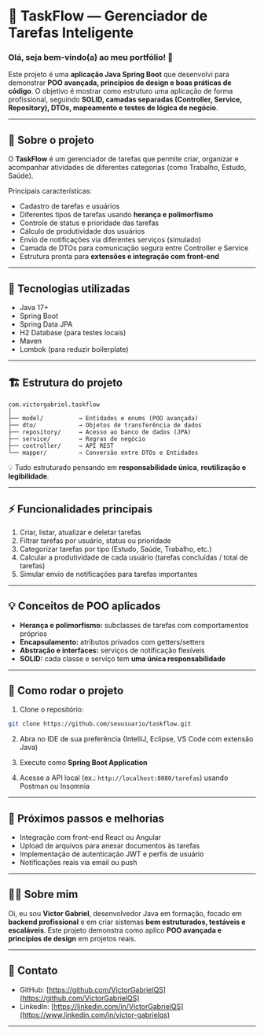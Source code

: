 # 📝 TaskFlow — Gerenciador de Tarefas Inteligente

### Olá, seja bem-vindo(a) ao meu portfólio! 👋

Este projeto é uma **aplicação Java Spring Boot** que desenvolvi para demonstrar **POO avançada, princípios de design e boas práticas de código**.
O objetivo é mostrar como estruturo uma aplicação de forma profissional, seguindo **SOLID, camadas separadas (Controller, Service, Repository), DTOs, mapeamento e testes de lógica de negócio**.

---

## 🔹 Sobre o projeto

O **TaskFlow** é um gerenciador de tarefas que permite criar, organizar e acompanhar atividades de diferentes categorias (como Trabalho, Estudo, Saúde).

Principais características:

* Cadastro de tarefas e usuários
* Diferentes tipos de tarefas usando **herança e polimorfismo**
* Controle de status e prioridade das tarefas
* Cálculo de produtividade dos usuários
* Envio de notificações via diferentes serviços (simulado)
* Camada de DTOs para comunicação segura entre Controller e Service
* Estrutura pronta para **extensões e integração com front-end**

---

## 🧩 Tecnologias utilizadas

* Java 17+
* Spring Boot
* Spring Data JPA
* H2 Database (para testes locais)
* Maven
* Lombok (para reduzir boilerplate)

---

## 🏗 Estrutura do projeto

```
com.victorgabriel.taskflow
│
├── model/          → Entidades e enums (POO avançada)
├── dto/            → Objetos de transferência de dados
├── repository/     → Acesso ao banco de dados (JPA)
├── service/        → Regras de negócio
├── controller/     → API REST
└── mapper/         → Conversão entre DTOs e Entidades
```

💡 Tudo estruturado pensando em **responsabilidade única**, **reutilização e legibilidade**.

---

## ⚡ Funcionalidades principais

1. Criar, listar, atualizar e deletar tarefas
2. Filtrar tarefas por usuário, status ou prioridade
3. Categorizar tarefas por tipo (Estudo, Saúde, Trabalho, etc.)
4. Calcular a produtividade de cada usuário (tarefas concluídas / total de tarefas)
5. Simular envio de notificações para tarefas importantes

---

## 💡 Conceitos de POO aplicados

* **Herança e polimorfismo:** subclasses de tarefas com comportamentos próprios
* **Encapsulamento:** atributos privados com getters/setters
* **Abstração e interfaces:** serviços de notificação flexíveis
* **SOLID:** cada classe e serviço tem **uma única responsabilidade**

---

## 🚀 Como rodar o projeto

1. Clone o repositório:

```bash
git clone https://github.com/seuusuario/taskflow.git
```

2. Abra no IDE de sua preferência (IntelliJ, Eclipse, VS Code com extensão Java)

3. Execute como **Spring Boot Application**

4. Acesse a API local (ex.: `http://localhost:8080/tarefas`) usando Postman ou Insomnia

---

## 🎯 Próximos passos e melhorias

* Integração com front-end React ou Angular
* Upload de arquivos para anexar documentos às tarefas
* Implementação de autenticação JWT e perfis de usuário
* Notificações reais via email ou push

---

## 👨‍💻 Sobre mim

Oi, eu sou **Victor Gabriel**, desenvolvedor Java em formação, focado em **backend profissional** e em criar sistemas **bem estruturados, testáveis e escaláveis**.
Este projeto demonstra como aplico **POO avançada e princípios de design** em projetos reais.

---

## 📌 Contato

* GitHub: [https://github.com/VictorGabrielQS](https://github.com/VictorGabrielQS)
* LinkedIn: [https://linkedin.com/in/VictorGabrielQS](https://www.linkedin.com/in/victor-gabrielqs)

---

